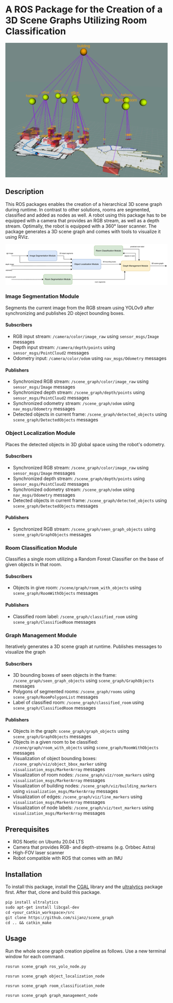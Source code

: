 # A ROS Package for the Creation of a 3D Scene Graphs Utilizing Room Classification

<img src="images/live.png" alt="drawing" width="600"/>

## Description
This ROS packages enables the creation of a hierarchical 3D scene graph during runtime. In contrast to other solutions, rooms are segmented, classified and added as nodes as well.
A robot using this package has to be equipped with a camera that provides an RGB stream, as well as a depth stream. Optimally, the robot is equipped with a 360° laser scanner.
The package generates a 3D scene graph and comes with tools to visualize it using RViz. 

![Caption for the picture.](images/overview.png?raw=true)

### Image Segmentation Module
Segments the current image from the RGB stream using YOLOv9 after synchronizing and publishes 2D object bounding boxes.

#### Subscribers
- RGB input stream: `/camera/color/image_raw` using `sensor_msgs/Image` messages
- Depth input stream: `/camera/depth/points` using `sensor_msgs/PointCloud2` messages
- Odometry input: `/camera/color/odom` using `nav_msgs/Odometry` messages

#### Publishers
- Synchronized RGB stream: `/scene_graph/color/image_raw` using `sensor_msgs/Image` messages
- Synchronized depth stream: `/scene_graph/depth/points` using `sensor_msgs/PointCloud2` messages
- Synchronized odometry stream: `/scene_graph/odom` using `nav_msgs/Odometry` messages
- Detected objects in current frame: `/scene_graph/detected_objects` using `scene_graph/DetectedObjects` messages

### Object Localization Module
Places the detected objects in 3D global space using the robot's odometry.

#### Subscribers
- Synchronized RGB stream: `/scene_graph/color/image_raw` using `sensor_msgs/Image` messages
- Synchronized depth stream: `/scene_graph/depth/points` using `sensor_msgs/PointCloud2` messages
- Synchronized odometry stream: `/scene_graph/odom` using `nav_msgs/Odometry` messages
- Detected objects in current frame: `/scene_graph/detected_objects` using `scene_graph/DetectedObjects` messages

#### Publishers
- Synchronized RGB stream: `/scene_graph/seen_graph_objects` using `scene_graph/GraphObjects` messages

### Room Classification Module
Classifies a single room utilizing a Random Forest Classifier on the base of given objects in that room.

#### Subscribers
- Objects in give room: `/scene/graph/room_with_objects` using `scene_graph/RoomWithObjects` messages

#### Publishers
- Classified room label: `/scene_graph/classified_room` using `scene_graph/ClassifiedRoom` messages

### Graph Management Module
Iteratively generates a 3D scene graph at runtime. Publishes messages to visualize the graph

#### Subscribers
- 3D bounding boxes of seen objects in the frame: `/scene_graph/seen_graph_objects` using `scene_graph/GraphObjects` messages
- Polygons of segmented rooms: `/scene_graph/rooms` using `scene_graph/RoomPolygonList` messages
- Label of classified room: `/scene_graph/classified_room` using `scene_graph/ClassifiedRoom` messages

#### Publishers
- Objects in the graph: `scene_graph/graph_objects` using `scene_graph/GraphObjects` messages
- Objects in a given room to be classified: `/scene/graph/room_with_objects` using `scene_graph/RoomWithObjects` messages
- Visualization of object bounding boxes: `/scene_graph/viz/object_bbox_marker` using `visualization_msgs/MarkerArray` messages
- Visualization of room nodes: `/scene_graph/viz/room_markers` using `visualization_msgs/MarkerArray` messages
- Visualization of building nodes: `/scene_graph/viz/building_markers` using `visualization_msgs/MarkerArray` messages
- Visualization of edges: `/scene_graph/viz/line_markers` using `visualization_msgs/MarkerArray` messages
- Visualization of node labels: `/scene_graph/viz/text_markers` using `visualization_msgs/MarkerArray` messages

## Prerequisites

- ROS Noetic on Ubuntu 20.04 LTS
- Camera that provides RGB- and depth-streams (e.g. Orbbec Astra)
- High-FOV laser scanner
- Robot compatible with ROS that comes with an IMU

## Installation
To install this package, install the [CGAL](https://www.cgal.org/) library and the [ultralytics](https://docs.ultralytics.com/models/yolov9/) package first. After that, clone and build this package.
```
pip install ultralytics
sudo apt-get install libcgal-dev
cd <your_catkin_workspace>/src
git clone https://github.com/sijanz/scene_graph
cd .. && catkin_make
```

## Usage
Run the whole scene graph creation pipeline as follows. Use a new terminal window for each command.
```
rosrun scene_graph ros_yolo_node.py
```
```
rosrun scene_graph object_localization_node
```
```
rosrun scene_graph room_classification_node
```
```
rosrun scene_graph graph_management_node
```